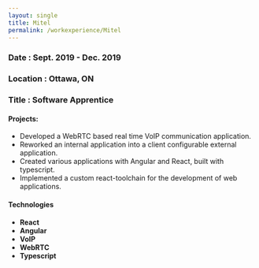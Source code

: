 ```yaml
---
layout: single
title: Mitel
permalink: /workexperience/Mitel
---
```

### Date : Sept. 2019 - Dec. 2019
### Location : Ottawa, ON
### Title : Software Apprentice

#### Projects:
* Developed a WebRTC based real time VoIP communication application.
* Reworked an internal application into a client configurable external    application.
* Created various applications with Angular and React, built with typescript.
* Implemented a custom react-toolchain for the development of web applications.

#### Technologies
* **React**
* **Angular**
* **VoIP**
* **WebRTC**
* **Typescript**

